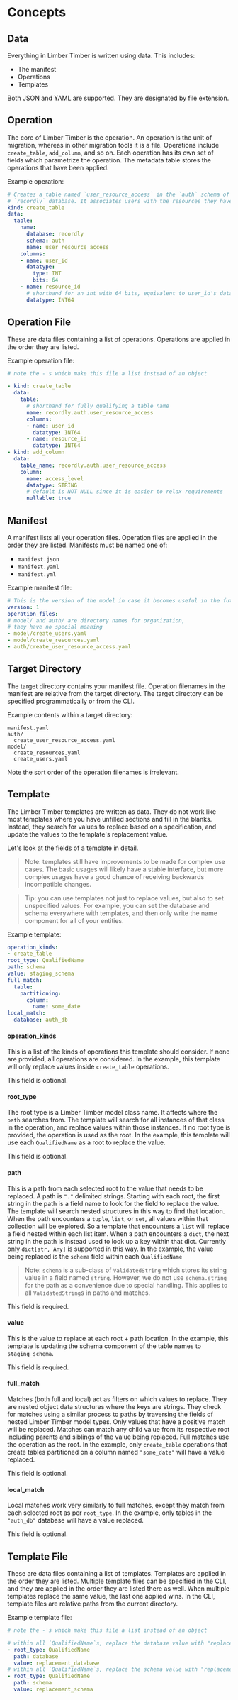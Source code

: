 # Concepts

## Data

Everything in Limber Timber is written using data. This includes:

- The manifest
- Operations
- Templates

Both JSON and YAML are supported. They are designated by file extension.

## Operation

The core of Limber Timber is the operation. An operation is the unit of migration, whereas in other migration tools it
is a file. Operations include `create_table`, `add_column`, and so on. Each operation has its own set of fields which
parametrize the operation. The metadata table stores the operations that have been applied.

Example operation:

```yaml
# Creates a table named `user_resource_access` in the `auth` schema of the
# `recordly` database. It associates users with the resources they have access to.
kind: create_table
data:
  table:
    name:
      database: recordly
      schema: auth
      name: user_resource_access
    columns:
    - name: user_id
      datatype:
        type: INT
        bits: 64
    - name: resource_id
      # shorthand for an int with 64 bits, equivalent to user_id's datatype
      datatype: INT64
```

## Operation File

These are data files containing a list of operations. Operations are applied in the order they are listed.

Example operation file:

```yaml
# note the -'s which make this file a list instead of an object

- kind: create_table
  data:
    table:
      # shorthand for fully qualifying a table name
      name: recordly.auth.user_resource_access
      columns:
      - name: user_id
        datatype: INT64
      - name: resource_id
        datatype: INT64
- kind: add_column
  data:
    table_name: recordly.auth.user_resource_access
    column:
      name: access_level
      datatype: STRING
      # default is NOT NULL since it is easier to relax requirements
      nullable: true
```

## Manifest

A manifest lists all your operation files. Operation files are applied in the order they are listed. Manifests must be
named one of:

- `manifest.json`
- `manifest.yaml`
- `manifest.yml`

Example manifest file:

```yaml
# This is the version of the model in case it becomes useful in the future.
version: 1
operation_files:
# model/ and auth/ are directory names for organization,
# they have no special meaning
- model/create_users.yaml
- model/create_resources.yaml
- auth/create_user_resource_access.yaml
```

## Target Directory

The target directory contains your manifest file. Operation filenames in the manifest are relative from the target
directory. The target directory can be specified programmatically or from the CLI.

Example contents within a target directory:

```
manifest.yaml
auth/
  create_user_resource_access.yaml
model/
  create_resources.yaml
  create_users.yaml
```

Note the sort order of the operation filenames is irrelevant.

## Template

The Limber Timber templates are written as data. They do not work like most templates where you have unfilled sections
and fill in the blanks. Instead, they search for values to replace based on a specification, and update the values to
the template's replacement value.

Let's look at the fields of a template in detail.

> Note: templates still have improvements to be made for complex use cases. The basic usages will likely have a stable
> interface, but more complex usages have a good chance of receiving backwards incompatible changes.

> Tip: you can use templates not just to replace values, but also to set unspecified values. For example, you can set
> the database and schema everywhere with templates, and then only write the name component for all of your entities.

Example template:

```yaml
operation_kinds:
- create_table
root_type: QualifiedName
path: schema
value: staging_schema
full_match:
  table:
    partitioning:
      column:
        name: some_date
local_match:
  database: auth_db
```

#### operation_kinds

This is a list of the kinds of operations this template should consider. If none are provided, all operations are
considered. In the example, this template will only replace values inside `create_table` operations.

This field is optional.

#### root_type

The root type is a Limber Timber model class name. It affects where the `path` searches from. The template will search
for all instances of that class in the operation, and replace values within those instances. If no root type is
provided, the operation is used as the root. In the example, this template will use each `QualifiedName` as a root to
replace the value.

This field is optional.

#### path

This is a path from each selected root to the value that needs to be replaced. A path is `"."` delimited strings.
Starting with each root, the first string in the path is a field name to look for the field to replace the value. The
template will search nested structures in this way to find that location. When the path encounters a `tuple`, `list`, or
`set`, all values within that collection will be explored. So a template that encounters a `list` will replace a field
nested within each list item. When a path encounters a `dict`, the next string in the path is instead used to look up a
key within that dict. Currently only `dict[str, Any]` is supported in this way. In the example, the value being replaced
is the `schema` field within each `QualifiedName`

> Note: `schema` is a sub-class of `ValidatedString` which stores its string value in a field named `string`. However,
> we do not use `schema.string` for the path as a convenience due to special handling. This applies to all
> `ValidatedString`s in paths and matches.

This field is required.

#### value

This is the value to replace at each root + path location. In the example, this template is updating the schema
component of the table names to `staging_schema`.

This field is required.

#### full_match

Matches (both full and local) act as filters on which values to replace. They are nested object data structures where
the keys are strings. They check for matches using a similar process to paths by traversing the fields of nested Limber
Timber model types. Only values that have a positive match will be replaced. Matches can match any child value from its
respective root including parents and siblings of the value being replaced. Full matches use the operation as the root.
In the example, only `create_table` operations that create tables partitioned on a column named `"some_date"` will have
a value replaced.

This field is optional.

#### local_match

Local matches work very similarly to full matches, except they match from each selected root as per `root_type`. In the
example, only tables in the `"auth_db"` database will have a value replaced.

This field is optional.

## Template File

These are data files containing a list of templates. Templates are applied in the order they are listed. Multiple
template files can be specified in the CLI, and they are applied in the order they are listed there as well. When
multiple templates replace the same value, the last one applied wins. In the CLI, template files are relative paths
from the current directory.

Example template file:

```yaml
# note the -'s which make this file a list instead of an object

# within all `QualifiedName`s, replace the database value with "replacement_database"
- root_type: QualifiedName
  path: database
  value: replacement_database
# within all `QualifiedName`s, replace the schema value with "replacement_schema"
- root_type: QualifiedName
  path: schema
  value: replacement_schema
```
